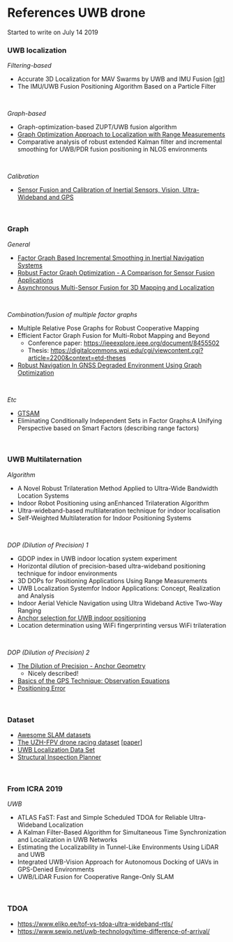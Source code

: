 # References UWB drone

Started to write on July 14 2019
<br/>


### UWB localization
*Filtering-based*
- Accurate 3D Localization for MAV Swarms by UWB and IMU Fusion [[git](https://github.com/lijx10/uwb-localization)]
- The IMU/UWB Fusion Positioning Algorithm Based on a Particle Filter
<br/>

*Graph-based*
- Graph-optimization-based ZUPT/UWB fusion algorithm
- [Graph Optimization Approach to Localization with Range Measurements](https://arxiv.org/pdf/1802.10276.pdf)
- Comparative analysis of robust extended Kalman filter and incremental smoothing for UWB/PDR fusion positioning in NLOS environments
<br/>

*Calibration*
- [Sensor Fusion and Calibration of Inertial Sensors, Vision, Ultra-Wideband and GPS](http://user.it.uu.se/~thosc112/team/hol2011.pdf)
<br/>


### Graph 
*General*
- [Factor Graph Based Incremental Smoothing in Inertial Navigation Systems](https://indelman.github.io/ANPL-Website/Publications/Indelman12fusion_ppt.pdf)
- [Robust Factor Graph Optimization - A Comparison for Sensor Fusion Applications](https://www.tu-chemnitz.de/etit/proaut/publications/etfa16.pdf)
- [Asynchronous Multi-Sensor Fusion for 3D Mapping and Localization](http://udel.edu/~ghuang/papers/tr_async.pdf)
<br/>

*Combination/fusion of multiple factor graphs*
- Multiple Relative Pose Graphs for Robust Cooperative Mapping
- Efficient Factor Graph Fusion for Multi-Robot Mapping and Beyond
  - Conference paper: https://ieeexplore.ieee.org/document/8455502
  - Thesis: https://digitalcommons.wpi.edu/cgi/viewcontent.cgi?article=2200&context=etd-theses
- [Robust Navigation In GNSS Degraded Environment Using Graph Optimization](https://arxiv.org/pdf/1806.08899.pdf)
<br/>

*Etc*
- [GTSAM](https://gtsam.org/)
- Eliminating Conditionally Independent Sets in Factor Graphs:A Unifying Perspective based on Smart Factors (describing range factors)
<br/>



### UWB Multilaternation
*Algorithm*
- A Novel Robust Trilateration Method Applied to Ultra-Wide Bandwidth Location Systems
- Indoor Robot Positioning using anEnhanced Trilateration Algorithm
- Ultra-wideband-based multilateration technique for indoor localisation
- Self-Weighted Multilateration for Indoor Positioning Systems
<br/>

*DOP (Dilution of Precision) 1*
- GDOP index in UWB indoor location system experiment
- Horizontal dilution of precision-based ultra-wideband positioning technique for indoor environments
- 3D DOPs for Positioning Applications Using Range Measurements
- UWB Localization Systemfor Indoor Applications: Concept, Realization and Analysis
- Indoor Aerial Vehicle Navigation using Ultra Wideband Active Two-Way Ranging
- [Anchor selection for UWB indoor positioning](https://onlinelibrary.wiley.com/doi/10.1002/ett.3598)
- Location determination using WiFi fingerprinting versus WiFi trilateration
<br/>

*DOP (Dilution of Precision) 2*
- [The Dilution of Precision - Anchor Geometry](https://www.sewio.net/the-dilution-of-precision-anchor-geometry/)
  - Nicely described!
- [Basics of the GPS Technique: Observation Equations](http://www.nbmg.unr.edu/staff/pdfs/Blewitt%20Basics%20of%20gps.pdf)
- [Positioning Error](https://gssc.esa.int/navipedia/index.php/Positioning_Error)
<br/>


### Dataset
- [Awesome SLAM datasets](https://sites.google.com/view/awesome-slam-datasets/)
- [The UZH-FPV drone racing dataset](http://rpg.ifi.uzh.ch/uzh-fpv.html) [[paper](http://rpg.ifi.uzh.ch/docs/ICRA19_Delmerico.pdf)]
- [UWB Localization Data Set](https://github.com/ewine-project/UWB-localization/tree/master/data/localization)
- [Structural Inspection Planner](https://github.com/ethz-asl/StructuralInspectionPlanner/wiki/Example-Results)
<br/>


### From ICRA 2019
*UWB*
- ATLAS FaST: Fast and Simple Scheduled TDOA for Reliable Ultra-Wideband Localization
- A Kalman Filter-Based Algorithm for Simultaneous Time Synchronization and Localization in UWB Networks
- Estimating the Localizability in Tunnel-Like Environments Using LiDAR and UWB
- Integrated UWB-Vision Approach for Autonomous Docking of UAVs in GPS-Denied Environments
- UWB/LiDAR Fusion for Cooperative Range-Only SLAM
<br/>


### TDOA
- https://www.eliko.ee/tof-vs-tdoa-ultra-wideband-rtls/
- https://www.sewio.net/uwb-technology/time-difference-of-arrival/



